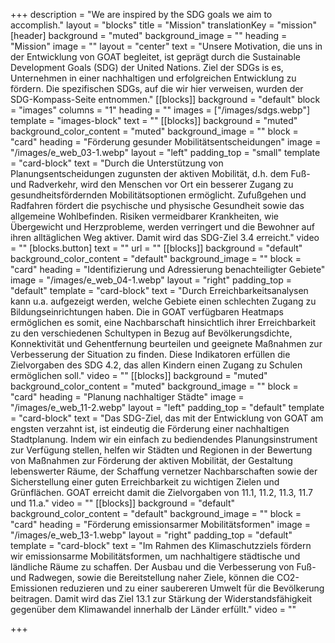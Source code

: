 +++
description = "We are inspired by the SDG goals we aim to accomplish."
layout = "blocks"
title = "Mission"
translationKey = "mission"
[header]
background = "muted"
background_image = ""
heading = "Mission"
image = ""
layout = "center"
text = "Unsere Motivation, die uns in der Entwicklung von GOAT begleitet, ist geprägt durch die Sustainable Development Goals (SDG) der United Nations. Ziel der SDGs is es, Unternehmen in einer nachhaltigen und erfolgreichen Entwicklung zu fördern. Die spezifischen SDGs, auf die wir hier verweisen, wurden der SDG-Kompass-Seite entnommen."
[[blocks]]
background = "default"
block = "images"
columns = "1"
heading = ""
images = ["/images/sdgs.webp"]
template = "images-block"
text = ""
[[blocks]]
background = "muted"
background_color_content = "muted"
background_image = ""
block = "card"
heading = "Förderung gesunder Mobilitätsentscheidungen"
image = "/images/e_web_03-1.webp"
layout = "left"
padding_top = "small"
template = "card-block"
text = "Durch die Unterstützung von Planungsentscheidungen zugunsten der aktiven Mobilität, d.h. dem Fuß- und Radverkehr, wird den Menschen vor Ort ein besserer Zugang zu gesundheitsfördernden Mobilitätsoptionen ermöglicht. Zufußgehen und Radfahren fördert die psychische und physische Gesundheit sowie das allgemeine Wohlbefinden. Risiken vermeidbarer Krankheiten, wie Übergewicht und Herzprobleme, werden verringert und die Bewohner auf ihren alltäglichen Weg aktiver. Damit wird das SDG-Ziel 3.4 erreicht."
video = ""
[blocks.button]
text = ""
url = ""
[[blocks]]
background = "default"
background_color_content = "default"
background_image = ""
block = "card"
heading = "Identifizierung und Adressierung benachteiligter Gebiete"
image = "/images/e_web_04-1.webp"
layout = "right"
padding_top = "default"
template = "card-block"
text = "Durch Erreichbarkeitsanalysen kann u.a. aufgezeigt werden, welche Gebiete einen schlechten Zugang zu Bildungseinrichtungen haben. Die in GOAT  verfügbaren Heatmaps ermöglichen es somit, eine Nachbarschaft hinsichtlich ihrer Erreichbarkeit zu den verschiedenen Schultypen in Bezug auf Bevölkerungsdichte, Konnektivität und Gehentfernung beurteilen und geeignete Maßnahmen zur Verbesserung der Situation zu finden. Diese Indikatoren erfüllen die Zielvorgaben des SDG 4.2, das allen Kindern einen Zugang zu Schulen ermöglichen soll."
video = ""
[[blocks]]
background = "muted"
background_color_content = "muted"
background_image = ""
block = "card"
heading = "Planung nachhaltiger Städte"
image = "/images/e_web_11-2.webp"
layout = "left"
padding_top = "default"
template = "card-block"
text = "Das SDG-Ziel, das mit der Entwicklung von GOAT am engsten verzahnt ist, ist eindeutig die Förderung einer nachhaltigen Stadtplanung. Indem wir ein einfach zu bediendendes Planungsinstrument zur Verfügung stellen, helfen wir Städten und Regionen in der Bewertung von Maßnahmen zur Förderung der aktiven Mobilität, der Gestaltung lebenswerter Räume, der Schaffung vernetzer Nachbarschaften sowie der Sicherstellung einer guten Erreichbarkeit zu wichtigen Zielen und Grünflächen. GOAT erreicht damit die Zielvorgaben von 11.1, 11.2, 11.3, 11.7 und 11.a."
video = ""
[[blocks]]
background = "default"
background_color_content = "default"
background_image = ""
block = "card"
heading = "Förderung emissionsarmer Mobilitätsformen"
image = "/images/e_web_13-1.webp"
layout = "right"
padding_top = "default"
template = "card-block"
text = "Im Rahmen des Klimaschutzziels fördern wir emissionsarme Mobilitätsformen, um nachhaltigere städtische und ländliche Räume zu schaffen. Der Ausbau und die Verbesserung von Fuß- und Radwegen, sowie die Bereitstellung naher Ziele, können die CO2-Emissionen reduzieren und zu einer saubereren Umwelt für die Bevölkerung beitragen. Damit wird das Ziel 13.1 zur Stärkung der Widerstandsfähigkeit gegenüber dem Klimawandel innerhalb der Länder erfüllt."
video = ""

+++

